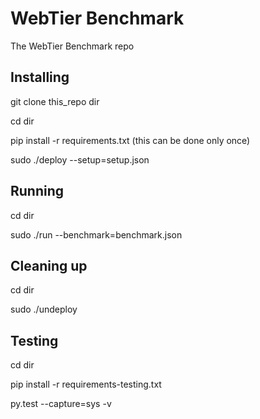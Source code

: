 # WebTier Benchmark

The WebTier Benchmark repo

## Installing

git clone this_repo dir

cd dir

pip install -r requirements.txt  (this can be done only once)

sudo ./deploy --setup=setup.json

## Running

cd dir

sudo ./run --benchmark=benchmark.json

## Cleaning up

cd dir

sudo ./undeploy

## Testing
cd dir 

pip install -r requirements-testing.txt

py.test --capture=sys -v